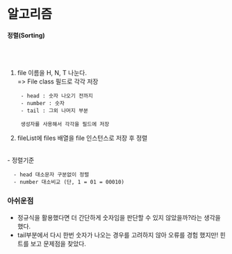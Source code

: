 # 알고리즘
#### 정렬(Sorting)
<br><br>

1. file 이름을 H, N, T 나눈다. <br> => File class 필드로 각각 저장
   
        - head : 숫자 나오기 전까지
        - number : 숫자
        - tail : 그외 나머지 부분

        생성자를 사용해서 각각을 필드에 저장 
        
2. fileList에 files 배열을 file 인스턴스로 저장 후 정렬
<br>
- 정렬기준

      - head 대소문자 구분없이 정렬
      - number 대소비교 (단, 1 = 01 = 00010)


### 아쉬운점

- 정규식을 활용했다면 더 간단하게 숫자임을 판단할 수 있지 않았을까?라는 생각을 했다.
- tail부분에서 다시 한번 숫자가 나오는 경우를 고려하지 않아 오류를 경험 했지만! 힌트를 보고 문제점을 찾았다.

